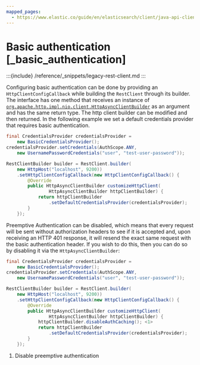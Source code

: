 ```yaml
---
mapped_pages:
  - https://www.elastic.co/guide/en/elasticsearch/client/java-api-client/current/_basic_authentication.html
---
```


# Basic authentication [_basic_authentication]

:::{include} /reference/_snippets/legacy-rest-client.md
:::

Configuring basic authentication can be done by providing an `HttpClientConfigCallback` while building the `RestClient` through its builder. The interface has one method that receives an instance of [`org.apache.http.impl.nio.client.HttpAsyncClientBuilder`](https://hc.apache.org/httpcomponents-asyncclient-4.1.x/current/httpasyncclient/apidocs/org/apache/http/impl/nio/client/HttpAsyncClientBuilder.html) as an argument and has the same return type. The http client builder can be modified and then returned. In the following example we set a default credentials provider that requires basic authentication.

```java
final CredentialsProvider credentialsProvider =
    new BasicCredentialsProvider();
credentialsProvider.setCredentials(AuthScope.ANY,
    new UsernamePasswordCredentials("user", "test-user-password"));

RestClientBuilder builder = RestClient.builder(
    new HttpHost("localhost", 9200))
    .setHttpClientConfigCallback(new HttpClientConfigCallback() {
        @Override
        public HttpAsyncClientBuilder customizeHttpClient(
                HttpAsyncClientBuilder httpClientBuilder) {
            return httpClientBuilder
                .setDefaultCredentialsProvider(credentialsProvider);
        }
    });
```

Preemptive Authentication can be disabled, which means that every request will be sent without authorization headers to see if it is accepted and, upon receiving an HTTP 401 response, it will resend the exact same request with the basic authentication header. If you wish to do this, then you can do so by disabling it via the `HttpAsyncClientBuilder`:

```java
final CredentialsProvider credentialsProvider =
    new BasicCredentialsProvider();
credentialsProvider.setCredentials(AuthScope.ANY,
    new UsernamePasswordCredentials("user", "test-user-password"));

RestClientBuilder builder = RestClient.builder(
    new HttpHost("localhost", 9200))
    .setHttpClientConfigCallback(new HttpClientConfigCallback() {
        @Override
        public HttpAsyncClientBuilder customizeHttpClient(
                HttpAsyncClientBuilder httpClientBuilder) {
            httpClientBuilder.disableAuthCaching(); <1>
            return httpClientBuilder
                .setDefaultCredentialsProvider(credentialsProvider);
        }
    });
```

1. Disable preemptive authentication


